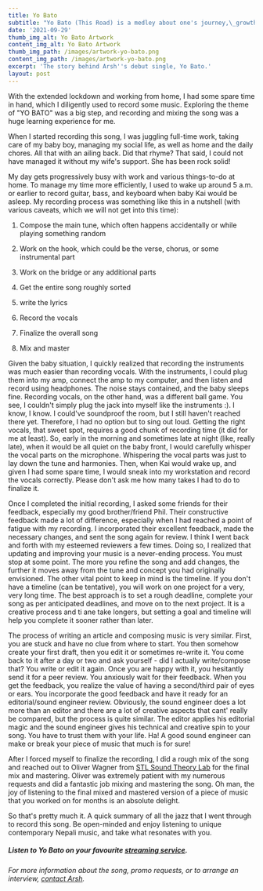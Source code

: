 ```yaml
---
title: Yo Bato
subtitle: "Yo Bato (This Road) is a medley about one's journey,\_growth, learning and experiences, entwined in an uplifting song. No matter where the road (Yo Bato) takes us, we will always reach home. Home can be a warm embrace of your parents, the cooing of your baby, or the faces of your loved ones—these irreplaceable pleasures can be your milestones!"
date: '2021-09-29'
thumb_img_alt: Yo Bato Artwork
content_img_alt: Yo Bato Artwork
thumb_img_path: /images/artwork-yo-bato.png
content_img_path: /images/artwork-yo-bato.png
excerpt: 'The story behind Arsh''s debut single, Yo Bato.'
layout: post
---
```

With the extended lockdown and working from home, I had some spare time in hand, which I diligently used to record some music. Exploring the theme of "YO BATO" was a big step, and recording and mixing the song was a huge learning experience for me. 

When I started recording this song, I was juggling full-time work, taking care of my baby boy, managing my social life, as well as home and the daily chores. All that with an ailing back. Did that rhyme? That said, I could not have managed it without my wife's support. She has been rock solid!

My day gets progressively busy with work and various things-to-do at home. To manage my time more efficiently, I used to wake up around 5 a.m. or earlier to record guitar, bass, and keyboard when baby Kai would be asleep. My recording process was something like this in a nutshell (with various caveats, which we will not get into this time):

1.  Compose the main tune, which often happens accidentally or while playing something random

2.  Work on the hook, which could be the verse, chorus, or some instrumental part

3.  Work on the bridge or any additional parts

4.  Get the entire song roughly sorted

5.  write the lyrics

6.  Record the vocals

7.  Finalize the overall song

8.  Mix and master

Given the baby situation, I quickly realized that recording the instruments was much easier than recording vocals. With the instruments, I could plug them into my amp, connect the amp to my computer, and then listen and record using headphones. The noise stays contained, and the baby sleeps fine. Recording vocals, on the other hand, was a different ball game. You see, I couldn't simply plug the jack into myself like the instruments :). I know, I know. I could've soundproof the room, but I still haven't reached there yet. Therefore, I had no option but to sing out loud. Getting the right vocals, that sweet spot, requires a good chunk of recording time (it did for me at least). So, early in the morning and sometimes late at night (like, really late), when it would be all quiet on the baby front, I would carefully whisper the vocal parts on the microphone. Whispering the vocal parts was just to lay down the tune and harmonies.  Then, when Kai would wake up, and given I had some spare time, I would sneak into my workstation and record the vocals correctly. Please don't ask me how many takes I had to do to finalize it.

Once I completed the initial recording, I asked some friends for their feedback, especially my good brother/friend Phil. Their constructive feedback made a lot of difference, especially when I had reached a point of fatigue with my recording. I incorporated their excellent feedback, made the necessary changes, and sent the song again for review. I think I went back and forth with my esteemed reviewers a few times. Doing so, I realized that updating and improving your music is a never-ending process. You must stop at some point. The more you refine the song and add changes, the further it moves away from the tune and concept you had originally envisioned.  The other vital point to keep in mind is the timeline. If you don't have a timeline (can be tentative), you will work on one project for a very, very long time. The best approach is to set a rough deadline, complete your song as per anticipated deadlines, and move on to the next project. It is a creative process and ti ane take longers, but setting a goal and timeline will help you complete it sooner rather than later.

The process of writing an article and composing music is very similar. First, you are stuck and have no clue from where to start. You then somehow create your first draft, then you edit it or sometimes re-write it. You come back to it after a day or two and ask yourself - did I actually write/compose that? You write or edit it again. Once you are happy with it,  you hesitantly send it for a peer review. You anxiously wait for their feedback.  When you get the feedback, you realize the value of having a second/third pair of eyes or ears. You incorporate the good feedback and have it ready for an editorial/sound engineer review. Obviously, the sound engineer does a lot more than an editor and there are a lot of creative aspects that cant' really be compared, but the process is quite similar. The editor applies his editorial magic and the sound engineer gives his technical and creative spin to your song. You have to trust them with your life. Ha! A good sound engineer can make or break your piece of music that much is for sure!

After I forced myself to finalize the recording, I did a rough mix of the song and reached out to Oliver Wagner from <a href="https://www.facebook.com/soundtheorylab/" target="blank">STL Sound Theory Lab</a> for the final mix and mastering. Oliver was extremely patient with my numerous requests and did a fantastic job mixing and mastering the song. Oh man, the joy of listening to the final mixed and mastered version of a piece of music that you worked on for months is an absolute delight.

So that's pretty much it. A quick summary of all the jazz that I went through to record this song. Be open-minded and enjoy listening to unique contemporary Nepali music, and take what resonates with you.

##### Listen to Yo Bato on your favourite <a href="href=https://distrokid.com/hyperfollow/arshrai/yo-bato" target="_blank">streaming service</a>.

*For more information about the song, promo requests, or to arrange an interview, *[*contact Arsh*](/contact)*.*

